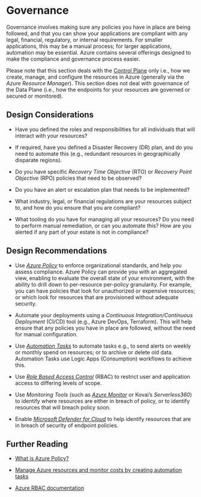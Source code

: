 # Governance

Governance involves making sure any policies you have in place are being
followed, and that you can show your applications are compliant with any
legal, financial, regulatory, or internal requirements. For smaller
applications, this may be a manual process; for larger applications,
automation may be essential. Azure contains several offerings designed
to make the compliance and governance process easier.

Please note that this section deals with the [Control
Plane](https://learn.microsoft.com/en-us/azure/azure-resource-manager/management/control-plane-and-data-plane)
only i.e., how we create, manage, and configure the resources in Azure
(generally via the *Azure Resource Manager*). This section does not deal
with governance of the Data Plane (i.e., how the endpoints for your
resources are governed or secured or monitored).

## Design Considerations

- Have you defined the roles and responsibilities for all individuals
  that will interact with your resources?

- If required, have you defined a Disaster Recovery (DR) plan, and do
  you need to automate this (e.g., redundant resources in geographically
  disparate regions).

- Do you have specific *Recovery Time Objective* (RTO) or *Recovery
  Point Objective* (RPO) policies that need to be observed?

- Do you have an alert or escalation plan that needs to be implemented?

- What industry, legal, or financial regulations are your resources
  subject to, and how do you ensure that you are compliant?

- What tooling do you have for managing all your resources? Do you need
  to perform manual remediation, or can you automate this? How are you
  alerted if any part of your estate is not in compliance?

## Design Recommendations

- Use [*Azure
  Policy*](https://learn.microsoft.com/en-us/azure/governance/policy/overview)
  to enforce organizational standards, and help you assess compliance.
  Azure Policy can provide you with an aggregated view, enabling to
  evaluate the overall state of your environment, with the ability to
  drill down to per-resource per-policy granularity. For example, you
  can have policies that look for unauthorized or expensive resources;
  or which look for resources that are provisioned without adequate
  security.

- Automate your deployments using a *Continuous Integration/Continuous
  Deployment* (CI/CD) tool (e.g., Azure DevOps, Terraform). This will
  help ensure that any policies you have in place are followed, without
  the need for manual configuration.

- Use [*Automation
  Tasks*](https://learn.microsoft.com/en-us/azure/logic-apps/create-automation-tasks-azure-resources)
  to automate tasks e.g., to send alerts on weekly or monthly spend on
  resources; or to archive or delete old data. Automation Tasks use
  Logic Apps (Consumption) workflows to achieve this.

- Use [*Role Based Access
  Control*](https://learn.microsoft.com/en-us/azure/role-based-access-control/overview)
  (RBAC) to restrict user and application access to differing levels of
  scope.

- Use *Monitoring Tools* (such as *[Azure
  Monitor](https://learn.microsoft.com/en-us/azure/azure-monitor/overview)*
  or Kovai’s *Serverless360*) to identify where resources are either in
  breach of policy, or to identify resources that will breach policy
  soon.

- Enable [*Microsoft Defender for
  Cloud*](https://learn.microsoft.com/en-us/azure/defender-for-cloud/defender-for-cloud-introduction)
  to help identify resources that are in breach of security of endpoint
  policies.

## Further Reading

- [What is Azure Policy?](https://learn.microsoft.com/en-us/azure/governance/policy/overview)

- [Manage Azure resources and monitor costs by creating automation
  tasks](https://learn.microsoft.com/en-us/azure/logic-apps/create-automation-tasks-azure-resources)

- [Azure RBAC
  documentation](https://learn.microsoft.com/en-us/azure/role-based-access-control/)
